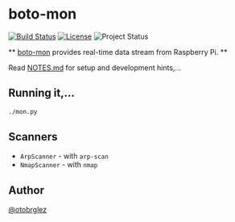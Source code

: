 # boto-mon

[![Build Status](https://travis-ci.org/otobrglez/boto-mon.svg?branch=master)](https://travis-ci.org/otobrglez/boto-mon)
[![License](http://img.shields.io/:license-Apache%202-red.svg)](http://www.apache.org/licenses/LICENSE-2.0.txt)
![Project Status](https://img.shields.io/badge/status-beta-yellow.svg)

** [boto-mon] provides real-time data stream from Raspberry Pi. **

Read [NOTES.md](NOTES.md) for setup and development hints,...

## Running it,...

```bash
./mon.py
```

## Scanners

- `ArpScanner` - with `arp-scan`
- `NmapScanner` - with `nmap`

## Author

[@otobrglez](https://github.com/otobrglez)

[boto-mon]: https://github.com/otobrglez/boto-mon
